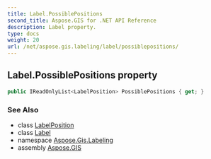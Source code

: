 ```yaml
---
title: Label.PossiblePositions
second_title: Aspose.GIS for .NET API Reference
description: Label property. 
type: docs
weight: 20
url: /net/aspose.gis.labeling/label/possiblepositions/
---
```

## Label.PossiblePositions property

```csharp
public IReadOnlyList<LabelPosition> PossiblePositions { get; }
```

### See Also

* class [LabelPosition](../../labelposition/)
* class [Label](../)
* namespace [Aspose.Gis.Labeling](../../label/)
* assembly [Aspose.GIS](../../../)


